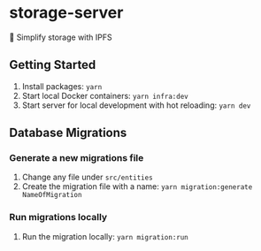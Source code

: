 # storage-server

💾 Simplify storage with IPFS

## Getting Started

1. Install packages: `yarn`
2. Start local Docker containers: `yarn infra:dev`
3. Start server for local development with hot reloading: `yarn dev`

## Database Migrations

### Generate a new migrations file

1. Change any file under `src/entities`
2. Create the migration file with a name: `yarn migration:generate NameOfMigration`

### Run migrations locally

1. Run the migration locally: `yarn migration:run`
